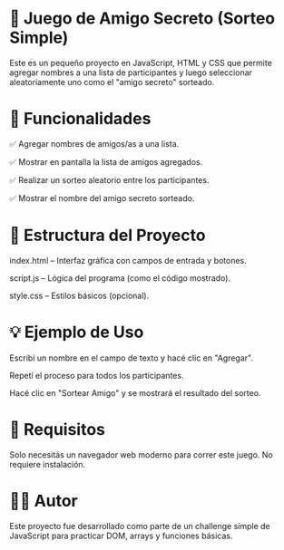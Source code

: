 <h1>🎁 Juego de Amigo Secreto (Sorteo Simple)</h1>
Este es un pequeño proyecto en JavaScript, HTML y CSS que permite agregar nombres a una lista de participantes y luego seleccionar aleatoriamente uno como el "amigo secreto" sorteado.

<h1>🧩 Funcionalidades</h1>
✅ Agregar nombres de amigos/as a una lista.

✅ Mostrar en pantalla la lista de amigos agregados.

✅ Realizar un sorteo aleatorio entre los participantes.

✅ Mostrar el nombre del amigo secreto sorteado.

<h1>📁 Estructura del Proyecto</h1>
index.html – Interfaz gráfica con campos de entrada y botones.

script.js – Lógica del programa (como el código mostrado).

style.css – Estilos básicos (opcional).

<h1>💡 Ejemplo de Uso</h1>
Escribí un nombre en el campo de texto y hacé clic en "Agregar".

Repetí el proceso para todos los participantes.

Hacé clic en "Sortear Amigo" y se mostrará el resultado del sorteo.

<h1>📌 Requisitos</h1>
Solo necesitás un navegador web moderno para correr este juego. No requiere instalación.

<h1>👨‍💻 Autor</h1>
Este proyecto fue desarrollado como parte de un challenge simple de JavaScript para practicar DOM, arrays y funciones básicas.
